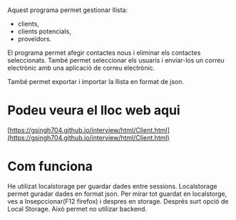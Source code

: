 #
Aquest programa permet gestionar llista: 
- clients, 
- clients potencials, 
- proveïdors.


El programa permet afegir contactes nous i eliminar els contactes seleccionats. També permet seleccionar els usuaris i enviar-los un correu electrònic amb una aplicació de correu electrònic.

També permet exportar i importar la llista en format de json. 

# Podeu veura el lloc web aqui

[https://gsingh704.github.io/interview/html/Client.html](https://gsingh704.github.io/interview/html/Client.html)

# Com funciona
He utilizat localstorage per guardar dades entre sessions. Localstorage permet guradar dades en format json. Per mirar tot guardat en localstorge, ves a Insepccionar(F12 firefox) i despres en storage. Després surt opció de Local Storage. Això permet no utilizar backend.

